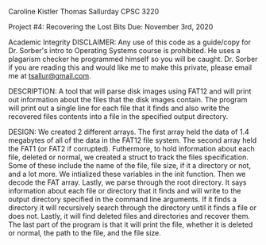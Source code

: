 Caroline Kistler
Thomas Sallurday
CPSC 3220

Project #4: Recovering the Lost Bits
Due: November 3rd, 2020

Academic Integrity DISCLAIMER: Any use of this code as a guide/copy for Dr. Sorber's intro to Operating Systems course is prohibited. He uses a plagarism checker he programmed himself so you will be caught. Dr. Sorber if you are reading this and would like me to make this private, please email me at tsallur@gmail.com.

DESCRIPTION:
A tool that will parse disk images using FAT12 and will print out information about the files that the disk images contain. The program will print out a single line for each file that it finds and also write the recovered files contents into a file in the specified output directory.

DESIGN:
We created 2 different arrays. The first array held the data of 1.4 megabytes of all of the data in the FAT12 file system. The second array held the FAT1 (or FAT2 if corrupted). Futhermore, to hold information about each file, deleted or normal, we created a struct to track the files specification. Some of these include the name of the file, file size, if it a directory or not, and a lot more. We intialized these variables in the init function. Then we decode the FAT array. Lastly, we parse through the root directory. It says information about each file or directory that it finds and will write to the output directory specified in the command line arguments. If it finds a directory it will recursively search through the directory until it finds a file or does not. Lastly, it will find deleted files and directories and recover them. The last part of the program is that it will print the file, whether it is deleted or normal, the path to the file, and the file size.
